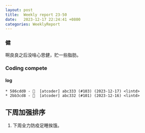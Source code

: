 ```yaml
---
layout: post
title:  Weekly report 23-50
date:   2023-12-17 22:24:41 +0800
categories: WeeklyReport
---
```


### 健

啊良良之后没啥心思健，贮一些脂肪。

### Coding compete

#### log
```
* 586cdd0 - 🎉  [atcoder] abc333 (#103) (2023-12-17) <lintd>
* 2bb3cd8 - 🎉  [atcoder] abc332 (#101) (2023-12-16) <lintd>
```



## 下周加强排序

1. 下周全力防疫足睡挨饿。
